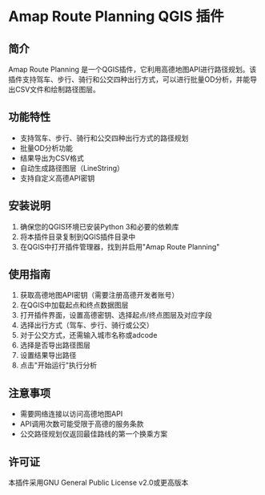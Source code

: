 # Amap Route Planning QGIS 插件

## 简介
Amap Route Planning 是一个QGIS插件，它利用高德地图API进行路径规划。该插件支持驾车、步行、骑行和公交四种出行方式，可以进行批量OD分析，并能导出CSV文件和绘制路径图层。

## 功能特性
- 支持驾车、步行、骑行和公交四种出行方式的路径规划
- 批量OD分析功能
- 结果导出为CSV格式
- 自动生成路径图层（LineString）
- 支持自定义高德API密钥

## 安装说明
1. 确保您的QGIS环境已安装Python 3和必要的依赖库
2. 将本插件目录复制到QGIS插件目录中
3. 在QGIS中打开插件管理器，找到并启用"Amap Route Planning"

## 使用指南
1. 获取高德地图API密钥（需要注册高德开发者账号）
2. 在QGIS中加载起点和终点数据图层
3. 打开插件界面，设置高德密钥、选择起点/终点图层及对应字段
4. 选择出行方式（驾车、步行、骑行或公交）
5. 对于公交方式，还需输入城市名称或adcode
6. 选择是否导出路径图层
7. 设置结果导出路径
8. 点击"开始运行"执行分析

## 注意事项
- 需要网络连接以访问高德地图API
- API调用次数可能受限于高德的服务条款
- 公交路径规划仅返回最佳路线的第一个换乘方案

## 许可证
本插件采用GNU General Public License v2.0或更高版本